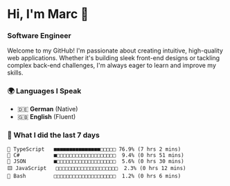 # Hi, I'm Marc 👋 
### Software Engineer

Welcome to my GitHub! I'm passionate about creating intuitive, high-quality web applications. Whether it's building sleek front-end designs or tackling complex back-end challenges, I'm always eager to learn and improve my skills.  

### 🌍 Languages I Speak  
- 🇩🇪 **German** (Native)  
- 🇬🇧 **English** (Fluent)

### 🤯 What I did the last 7 days

```
🔷 TypeScript   ■■■■■■■■■■■■■■■□□□□□ 76.9% (7 hrs 2 mins)
🔷 C#           ■□□□□□□□□□□□□□□□□□□□  9.4% (0 hrs 51 mins)
📄 JSON         ■□□□□□□□□□□□□□□□□□□□  5.6% (0 hrs 30 mins)
🟨 JavaScript   □□□□□□□□□□□□□□□□□□□□  2.3% (0 hrs 12 mins)
📄 Bash         □□□□□□□□□□□□□□□□□□□□  1.2% (0 hrs 6 mins)
```